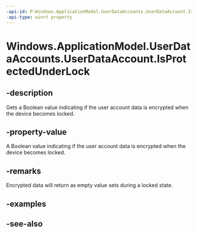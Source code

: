 ```yaml
---
-api-id: P:Windows.ApplicationModel.UserDataAccounts.UserDataAccount.IsProtectedUnderLock
-api-type: winrt property
---
```


<!-- Property syntax
public bool IsProtectedUnderLock { get;  set; }
-->

# Windows.ApplicationModel.UserDataAccounts.UserDataAccount.IsProtectedUnderLock

## -description
Gets a Boolean value indicating if the user account data is encrypted when the device becomes locked.

## -property-value
A Boolean value indicating if the user account data is encrypted when the device becomes locked.

## -remarks
Encrypted data will return as empty value sets during a locked state.

## -examples

## -see-also

